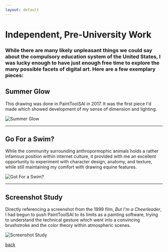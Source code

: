 ```yaml
---
layout: default
---
```


# Independent, Pre-University Work

### While there are many likely unpleasant things we could say about the compulsory education system of the United States, I was lucky enough to have just enough free time to explore the many possible facets of digital art. Here are a few exemplary pieces:

## Summer Glow
This drawing was done in PaintToolSAI in 2017. It was the first piece I'd made which showed development of my sense of dimension and lighting.

![Summer Glow](https://i.imgur.com/8SbfGmD.jpg)

* * *

## Go For a Swim?
While the community surrounding anthropormophic animals holds a rather infamous position within internet culture, it provided with me an excellent opportunity to experiment with character design, anatomy, and texture, while still maintaining my comfort with drawing equine features.

![Got For a Swim?](https://i.imgur.com/yheCGtm.png)

* * *

## Screenshot Study
Directly referencing a screenshot from the 1999 film, _But I'm a Cheerleader_, I had begun to push PaintToolSAI to its limits as a painting software, trying to understand the technical gesture which went into a convincing brushstroke and the color theory within atmospheric scenes.

![Screenshot Study](https://i.imgur.com/ZOtvSgS.png)

[back](./)
